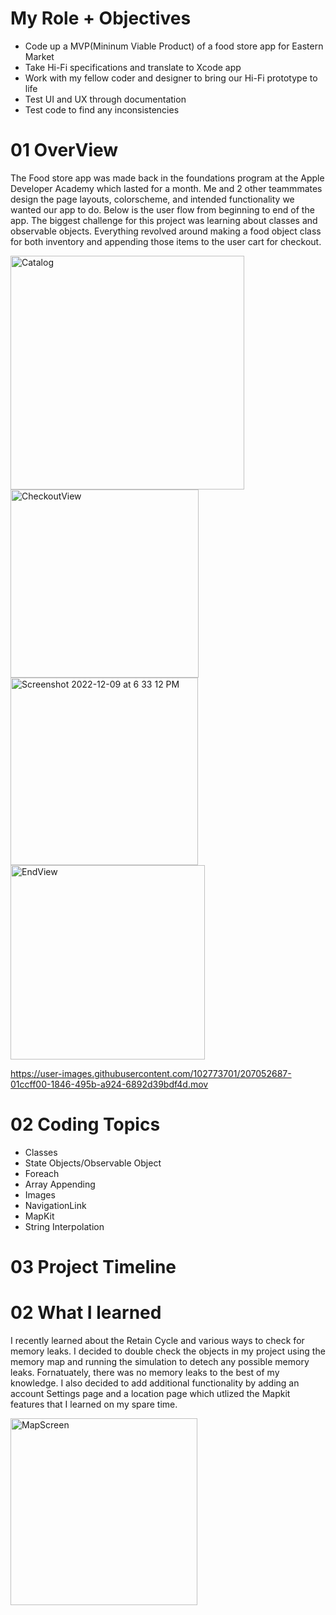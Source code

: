 # My Role + Objectives

- Code up a MVP(Mininum Viable Product) of a food store app for Eastern Market
- Take Hi-Fi specifications and translate to Xcode app
- Work with my fellow coder and designer to bring our Hi-Fi prototype to life
- Test UI and UX through documentation
- Test code to find any inconsistencies 


# 01 OverView 
The Food store app was made back in the foundations program at the Apple Developer Academy which lasted for a month. Me and 2 other teammmates design the page layouts, colorscheme, and intended functionality we wanted our app to do. Below is the user flow from beginning to end of the app. The biggest challenge for this project was learning about classes and observable objects. Everything revolved around making a food object class  for both inventory and appending those items to the user cart for checkout.

<img width="374" alt="Catalog" src="https://user-images.githubusercontent.com/102773701/206812463-f7c2bbd5-275f-43ee-bf19-ff5f00e77472.png"> <img width="301" alt="CheckoutView" src="https://user-images.githubusercontent.com/102773701/206812474-1ff16d42-1f62-455d-bac2-b1447037b567.png"> <img width="300" alt="Screenshot 2022-12-09 at 6 33 12 PM" src="https://user-images.githubusercontent.com/102773701/206812559-119e165a-633a-4194-b1a6-28149ca02d31.png"> <img width="311" alt="EndView" src="https://user-images.githubusercontent.com/102773701/206812619-28ae9b60-4265-4c7b-a830-204e9bea0589.png">




https://user-images.githubusercontent.com/102773701/207052687-01ccff00-1846-495b-a924-6892d39bdf4d.mov

# 02 Coding Topics

- Classes                                           
- State Objects/Observable Object                   
- Foreach                                          
- Array Appending
- Images
- NavigationLink                                   
- MapKit                                                                     
- String Interpolation   


# 03 Project Timeline







# 02 What I learned

I recently learned about the Retain Cycle and various ways to check for memory leaks. I decided to double check the objects in my project using the memory map and running the simulation to detech any possible memory leaks. Fornatuately, there was no memory leaks to the best of my knowledge. I also decided to add additional functionality by adding an account Settings page and a location page which utlized the Mapkit features that I learned on my spare time.

<img width="299" alt="MapScreen" src="https://user-images.githubusercontent.com/102773701/207046968-44acd752-f86e-4cc6-8547-f3222051f5da.png">




